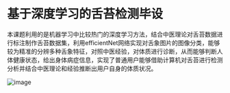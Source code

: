 # 基于深度学习的舌苔检测毕设
本课题利用的是机器学习中比较热门的深度学习方法，结合中医理论对舌苔数据进行标注制作舌苔数据集，利用efficientNet网络实现对舌象图片的图像分类，能够较为精准的分辨多种舌象特征，对照中医经验，对体质进行诊断，从而能够判断人体健康状态，给出身体病症信息，实现了普通用户能够借助计算机对舌苔进行检测分析并结合中医理论和经验推断出用户自身的体质状况。

![image](https://github.com/812411838/Tongue-Detection/blob/778a6009b646d8b563e455550b72ea0068471a1e/%E8%BF%90%E8%A1%8C%E6%88%AA%E5%9B%BE1.jpg)
